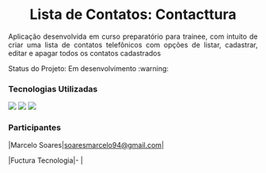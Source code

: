 <h1 align="center"> Lista de Contatos: Contacttura </h1>
 <p align="justify">Aplicação desenvolvida em curso preparatório para trainee, com intuito de criar uma lista de contatos telefônicos com opções de listar, cadastrar, editar e apagar todos os contatos cadastrados </p>
  Status do Projeto: Em desenvolvimento :warning:

### Tecnologias Utilizadas
<img src="https://img.shields.io/static/v1?label=java&message=language&color=red&style=for-the-badge&logo=SPRING"/>
<img src="https://img.shields.io/static/v1?label=spring_boot&message=framework&color=blue&style=for-the-badge&logo=SPRING"/>
<img src="https://img.shields.io/static/v1?label=lombok&message=library&color=green&style=for-the-badge&logo=SPRING"/>

### Participantes 
|Marcelo Soares|soaresmarcelo94@gmail.com|

|Fuctura Tecnologia|- |
